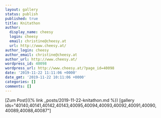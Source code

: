 ```yaml
---
layout: gallery
status: publish
published: true
title: Knitathon
author:
  display_name: cheesy
  login: cheesy
  email: christine@cheesy.at
  url: http://www.cheesy.at/
author_login: cheesy
author_email: christine@cheesy.at
author_url: http://www.cheesy.at/
wordpress_id: 40098
wordpress_url: http://www.cheesy.at/?page_id=40098
date: '2019-11-22 11:11:06 +0000'
date_gmt: '2019-11-22 10:11:06 +0000'
categories: []
comments: []
---
```


[Zum Post]({% link _posts/2019-11-22-knitathon.md %})
[gallery ids="40140,40141,40142,40143,40095,40094,40093,40092,40091,40090,40089,40088,40087"]
